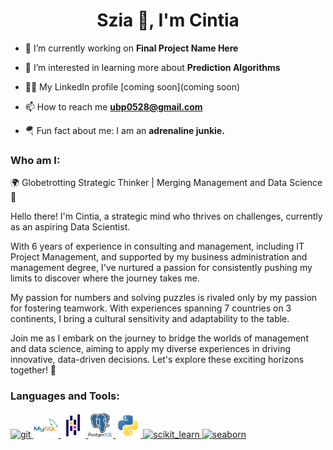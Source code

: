 
<!--
**Cintia0528/Cintia0528** is a ✨ _special_ ✨ repository because its `README.md` (this file) appears on your GitHub profile.

--><h1 align="center">Szia 👋, I'm Cintia </h1>
- 🔭 I’m currently working on **Final Project Name Here**

- 🌱 I’m interested in learning more about **Prediction Algorithms**

- 👨‍💻 My LinkedIn profile [coming soon](coming soon)

- 📫 How to reach me **ubp0528@gmail.com**
  
- 🪂 Fun fact about me: I am an **adrenaline junkie.**

<h3 align="left">Who am I:</h3>
🌍 Globetrotting Strategic Thinker | Merging Management and Data Science 💼
</p>

Hello there! I'm Cintia, a strategic mind who thrives on challenges, currently as an aspiring Data Scientist. 

With 6 years of experience in consulting and management, including IT Project Management, and supported by my business administration and management degree, I've nurtured a passion for consistently pushing my limits to discover where the journey takes me.

My passion for numbers and solving puzzles is rivaled only by my passion for fostering teamwork. With experiences spanning 7 countries on 3 continents, I bring a cultural sensitivity and adaptability to the table.

Join me as I embark on the journey to bridge the worlds of management and data science, aiming to apply my diverse experiences in driving innovative, data-driven decisions. Let's explore these exciting horizons together! 🌟

<p align="left">
</p>

<h3 align="left">Languages and Tools:</h3>
<p align="left"> <a href="https://git-scm.com/" target="_blank" rel="noreferrer"> <img src="https://www.vectorlogo.zone/logos/git-scm/git-scm-icon.svg" alt="git" width="40" height="40"/> </a> <a href="https://www.mysql.com/" target="_blank" rel="noreferrer"> <img src="https://raw.githubusercontent.com/devicons/devicon/master/icons/mysql/mysql-original-wordmark.svg" alt="mysql" width="40" height="40"/> </a> <a href="https://pandas.pydata.org/" target="_blank" rel="noreferrer"> <img src="https://raw.githubusercontent.com/devicons/devicon/2ae2a900d2f041da66e950e4d48052658d850630/icons/pandas/pandas-original.svg" alt="pandas" width="40" height="40"/> </a> <a href="https://www.postgresql.org" target="_blank" rel="noreferrer"> <img src="https://raw.githubusercontent.com/devicons/devicon/master/icons/postgresql/postgresql-original-wordmark.svg" alt="postgresql" width="40" height="40"/> </a> <a href="https://www.python.org" target="_blank" rel="noreferrer"> <img src="https://raw.githubusercontent.com/devicons/devicon/master/icons/python/python-original.svg" alt="python" width="40" height="40"/> </a> <a href="https://scikit-learn.org/" target="_blank" rel="noreferrer"> <img src="https://upload.wikimedia.org/wikipedia/commons/0/05/Scikit_learn_logo_small.svg" alt="scikit_learn" width="40" height="40"/> </a> <a href="https://seaborn.pydata.org/" target="_blank" rel="noreferrer"> <img src="https://seaborn.pydata.org/_images/logo-mark-lightbg.svg" alt="seaborn" width="40" height="40"/> </a> </p>



